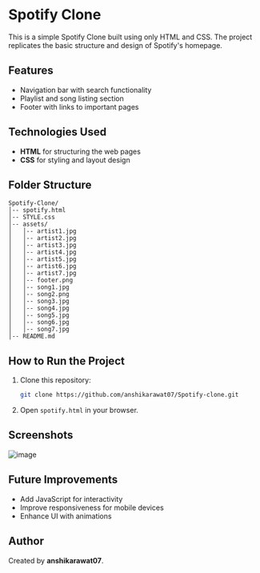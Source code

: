 # Spotify Clone

This is a simple Spotify Clone built using only HTML and CSS. The project replicates the basic structure and design of Spotify's homepage.

## Features
- Navigation bar with search functionality
- Playlist and song listing section
- Footer with links to important pages

## Technologies Used
- **HTML** for structuring the web pages
- **CSS** for styling and layout design

## Folder Structure
```
Spotify-Clone/
│-- spotify.html
│-- STYLE.css
│-- assets/
│   │-- artist1.jpg
│   │-- artist2.jpg
│   │-- artist3.jpg
│   │-- artist4.jpg
│   │-- artist5.jpg
│   │-- artist6.jpg
│   │-- artist7.jpg
│   │-- footer.png
│   │-- song1.jpg
│   │-- song2.png
│   │-- song3.jpg
│   │-- song4.jpg
│   │-- song5.jpg
│   │-- song6.jpg
│   │-- song7.jpg
│-- README.md
```

## How to Run the Project
1. Clone this repository:
   ```sh
   git clone https://github.com/anshikarawat07/Spotify-clone.git
   ```
2. Open `spotify.html` in your browser.

## Screenshots
![image](https://github.com/user-attachments/assets/773950da-9bb0-4f1f-b04f-d0ee93f3ac11)


## Future Improvements
- Add JavaScript for interactivity
- Improve responsiveness for mobile devices
- Enhance UI with animations

## Author
Created by **anshikarawat07**.

